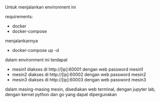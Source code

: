 Untuk menjalankan environment ini

requirements:
- docker
- docker-compose

menjalankannya
- docker-compose up -d


dalam environment ini terdapat 
- mesin1 diakses di http://[ip]:60001 dengan web password mesin1
- mesin2 diakses di http://[ip]:60002 dengan web password mesin2
- mesin3 diakses di http://[ip]:60003 dengan web password mesin3

dalam masing-masing mesin, disediakan web terminal, dengan jupyter lab, dengan kernel python dan go yang dapat dipergunakan
